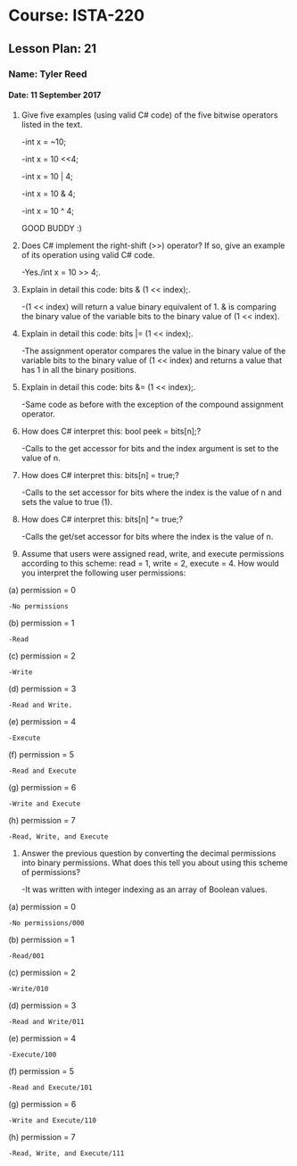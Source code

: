 # Course: ISTA-220
## Lesson Plan: 21
### Name: Tyler Reed
#### Date: 11 September 2017

1. Give five examples (using valid C# code) of the five bitwise operators listed in the text. 

	-int x = ~10;
	
	-int x = 10 <<4;
	
	-int x = 10 | 4;
	
	-int x = 10 & 4;
	
	-int x = 10 ^ 4;
	  
	  GOOD BUDDY :)
1. Does C# implement the right-shift (>>) operator? If so, give an example of its operation using valid C# code.

	-Yes./int x = 10 >> 4;.
1. Explain in detail this code: bits & (1 << index);.

	-(1 << index) will return a value binary equivalent of 1. & is comparing the binary value of the variable bits to the binary value of (1 << index). 
1. Explain in detail this code: bits |= (1 << index);.

	-The assignment operator compares the value in the binary value of the variable bits to the binary value of (1 << index) and returns a value that has 1 in all the binary positions. 
1. Explain in detail this code: bits &= (1 << index);.

	-Same code as before with the exception of the  compound assignment operator.
1. How does C# interpret this: bool peek = bits[n];?

	-Calls to the get accessor for bits and the index argument is set to the value of n. 
1. How does C# interpret this: bits[n] = true;?

	-Calls to the set accessor for bits where the index is the value of n and sets the value to true (1).
1. How does C# interpret this: bits[n] ^= true;?

	-Calls the get/set accessor for bits where the index is the value of n. 
1. Assume that users were assigned read, write, and execute permissions according to this scheme: read = 1, write = 2, execute = 4. How would you interpret the following user permissions:

(a) permission = 0

	-No permissions
(b) permission = 1

	-Read
(c) permission = 2

	-Write
(d) permission = 3

	-Read and Write.
(e) permission = 4

	-Execute
(f) permission = 5

	-Read and Execute
(g) permission = 6

	-Write and Execute 
(h) permission = 7

	-Read, Write, and Execute
1. Answer the previous question by converting the decimal permissions into binary permissions. What does this tell you about using this scheme of permissions?

	-It was written with integer indexing as an array of Boolean values.


(a) permission = 0  

	-No permissions/000  
(b) permission = 1  

	-Read/001  
(c) permission = 2  

	-Write/010  
(d) permission = 3  

	-Read and Write/011  
(e) permission = 4  

	-Execute/100  
(f) permission = 5  

	-Read and Execute/101  
(g) permission = 6  

	-Write and Execute/110  
(h) permission = 7  

	-Read, Write, and Execute/111